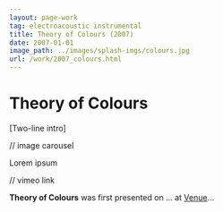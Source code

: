 ```yaml
---
layout: page-work
tag: electroacoustic instrumental
title: Theory of Colours (2007)
date: 2007-01-01
image_path: ../images/splash-imgs/colours.jpg
url: /work/2007_colours.html
---
```

# Theory of Colours

[Two-line intro]

// image carousel

Lorem ipsum

// vimeo link

**Theory of Colours** was first presented on ... at [Venue](https://www.google.com)...
